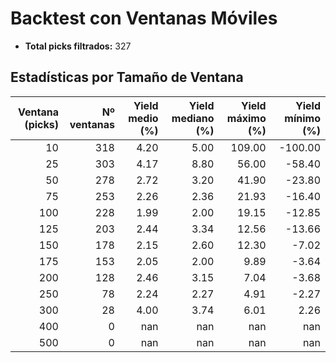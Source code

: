 # Backtest con Ventanas Móviles

- **Total picks filtrados:** 327

## Estadísticas por Tamaño de Ventana

| Ventana (picks) | Nº ventanas | Yield medio (%) | Yield mediano (%) | Yield máximo (%) | Yield mínimo (%) |
|---------------:|------------:|----------------:|------------------:|-----------------:|-----------------:|
|              10 |          318 |            4.20 |              5.00 |          109.00 |         -100.00 |
|              25 |          303 |            4.17 |              8.80 |           56.00 |          -58.40 |
|              50 |          278 |            2.72 |              3.20 |           41.90 |          -23.80 |
|              75 |          253 |            2.26 |              2.36 |           21.93 |          -16.40 |
|             100 |          228 |            1.99 |              2.00 |           19.15 |          -12.85 |
|             125 |          203 |            2.44 |              3.34 |           12.56 |          -13.66 |
|             150 |          178 |            2.15 |              2.60 |           12.30 |           -7.02 |
|             175 |          153 |            2.05 |              2.00 |            9.89 |           -3.64 |
|             200 |          128 |            2.46 |              3.15 |            7.04 |           -3.68 |
|             250 |           78 |            2.24 |              2.27 |            4.91 |           -2.27 |
|             300 |           28 |            4.00 |              3.74 |            6.01 |            2.26 |
|             400 |            0 |             nan |               nan |             nan |             nan |
|             500 |            0 |             nan |               nan |             nan |             nan |